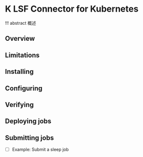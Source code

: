 # K LSF Connector for Kubernetes


!!! abstract 
    概述
    
## Overview
## Limitations
## Installing
## Configuring
## Verifying
## Deploying jobs
## Submitting jobs
- [ ] Example: Submit a sleep job